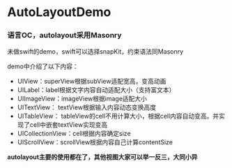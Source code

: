 # AutoLayoutDemo

### 语言OC，autolayout采用Masonry

未做swift的demo，swift可以选择snapKit，约束语法同Masonry

demo中介绍了以下内容：
* UIView：superView根据subView适配宽高，变高动画
* UILabel：label根据文字内容自动适配大小（支持富文本）
* UIImageView：imageView根据image适配大小
* UITextView： textView根据输入内容动态变换高度
* UITableView： tableView的cell不用计算大小，根据cell内容自动变高。并实现了cell中嵌套textView实现变高
* UICollectionView：cell根据内容确定size
* UIScrollView：scrollView根据内容自己计算contentSize

**autolayout主要的使用都在了，其他视图大家可以举一反三，大同小异**
